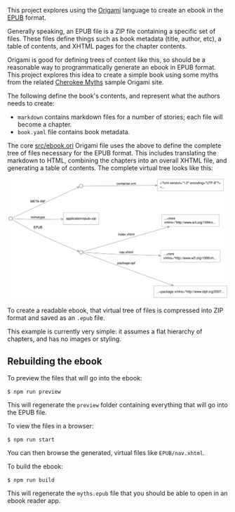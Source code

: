 This project explores using the [Origami](https://weborigami.org/language) language to create an ebook in the [EPUB](https://en.wikipedia.org/wiki/EPUB) format.

Generally speaking, an EPUB file is a ZIP file containing a specific set of files. These files define things such as book metadata (title, author, etc), a table of contents, and XHTML pages for the chapter contents.

Origami is good for defining trees of content like this, so should be a reasonable way to programmatically generate an ebook in EPUB format. This project explores this idea to create a simple book using some myths from the related [Cherokee Myths](https://github.com/WebOrigami/cherokee-myths) sample Origami site.

The following define the book's contents, and represent what the authors needs to create:

- `markdown` contains markdown files for a number of stories; each file will become a chapter.
- `book.yaml` file contains book metadata.

The core [src/ebook.ori](./src/ebook.ori) Origami file uses the above to define the complete tree of files necessary for the EPUB format. This includes translating the markdown to HTML, combining the chapters into an overall XHTML file, and generating a table of contents. The complete virtual tree looks like this:

![Diagram of the files in the sample EPUB book](diagram.svg)

To create a readable ebook, that virtual tree of files is compressed into ZIP format and saved as an `.epub` file.

This example is currently very simple: it assumes a flat hierarchy of chapters, and has no images or styling.

## Rebuilding the ebook

To preview the files that will go into the ebook:

```console
$ npm run preview
```

This will regenerate the `preview` folder containing everything that will go into the EPUB file.

To view the files in a browser:

```console
$ npm run start
```

You can then browse the generated, virtual files like `EPUB/nav.xhtml`.

To build the ebook:

```console
$ npm run build
```

This will regenerate the `myths.epub` file that you should be able to open in an ebook reader app.

